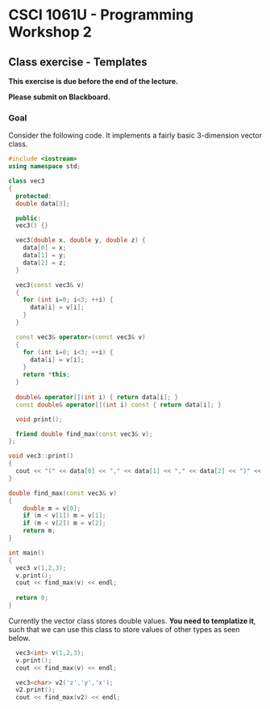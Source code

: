 # CSCI 1061U - Programming Workshop 2

## Class exercise - Templates

**This exercise is due before the end of the lecture.**

**Please submit on Blackboard.**

### Goal

Consider the following code.  It implements a fairly basic 3-dimension vector class.  

~~~cpp
#include <iostream>
using namespace std;

class vec3
{
  protected:
  double data[3];

  public:
  vec3() {}

  vec3(double x, double y, double z) {
    data[0] = x;
    data[1] = y;
    data[2] = z;
  }

  vec3(const vec3& v)
  {
    for (int i=0; i<3; ++i) {
      data[i] = v[i];
    }
  }

  const vec3& operator=(const vec3& v)
  {
    for (int i=0; i<3; ++i) {
      data[i] = v[i];
    }
    return *this;
  }
  
  double& operator[](int i) { return data[i]; }
  const double& operator[](int i) const { return data[i]; }

  void print();  

  friend double find_max(const vec3& v);
};

void vec3::print()
{
  cout << "(" << data[0] << "," << data[1] << "," << data[2] << ")" << endl;
}

double find_max(const vec3& v)
{
	double m = v[0];
	if (m < v[1]) m = v[1];
	if (m < v[2]) m = v[2];
	return m;
}

int main()
{
  vec3 v(1,2,3);
  v.print();
  cout << find_max(v) << endl;
  
  return 0;
}
~~~

Currently the vector class stores double values.  **You need to templatize it**, such that we can use this class to store values of other types as seen below. 

~~~cpp
  vec3<int> v(1,2,3);
  v.print();
  cout << find_max(v) << endl;

  vec3<char> v2('z','y','x');
  v2.print();
  cout << find_max(v2) << endl;
~~~

